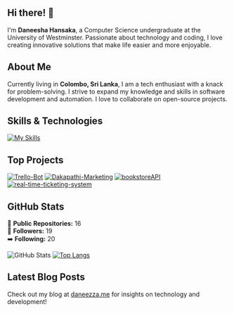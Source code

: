 ## Hi there! 👋

I'm **Daneesha Hansaka**, a Computer Science undergraduate at the University of Westminster. Passionate about technology and coding, I love creating innovative solutions that make life easier and more enjoyable.

## About Me

Currently living in **Colombo, Sri Lanka**, I am a tech enthusiast with a knack for problem-solving. I strive to expand my knowledge and skills in software development and automation. I love to collaborate on open-source projects.

## Skills & Technologies

[![My Skills](https://skillicons.dev/icons?i=java,js,html,css,docker,react,nodejs,express,mongodb,git,github,bootstrap,vscode,tailwind,selenium,py,postman,php,xd,figma,githubactions,mysql,npm,maven,spring,vite,vercel&perline=8)](https://skillicons.dev)

## Top Projects

[![Trello-Bot](https://github-readme-stats.vercel.app/api/pin/?username=daneezza&repo=trello-bot&theme=dark)](https://github.com/daneezza/trello-bot)
[![Dakapathi-Marketing](https://github-readme-stats.vercel.app/api/pin/?username=daneezza&repo=Dakapathi-Marketing&theme=dark)](https://github.com/daneezza/Dakapathi-Marketing)
[![bookstoreAPI](https://github-readme-stats.vercel.app/api/pin/?username=daneezza&repo=bookstoreAPI&theme=dark)](https://github.com/daneezza/bookstoreAPI)
[![real-time-ticketing-system](https://github-readme-stats.vercel.app/api/pin/?username=daneezza&repo=real-time-ticketing-system&theme=dark)](https://github.com/daneezza/real-time-ticketing-system)

## GitHub Stats

🌟 **Public Repositories:** 16  
👥 **Followers:** 19  
➡️ **Following:** 20  

![GitHub Stats](https://github-readme-stats.vercel.app/api?username=daneezza&show_icons=true&theme=radical)
[![Top Langs](https://github-readme-stats.vercel.app/api/top-langs/?username=daneezza&layout=compact&theme=dark)](https://github.com/anuraghazra/github-readme-stats)

## Latest Blog Posts

Check out my blog at [daneezza.me](http://www.daneezza.me) for insights on technology and development!

